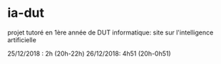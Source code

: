 # ia-dut
projet tutoré en 1ère année de DUT informatique: site sur l'intelligence artificielle

25/12/2018 : 2h (20h-22h)
26/12/2018: 4h51 (20h-0h51)

